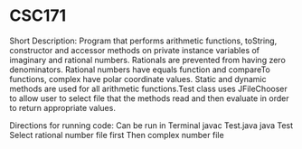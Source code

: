 # CSC171
Short Description:
Program that performs arithmetic functions, toString, constructor and accessor methods on private instance variables of imaginary and rational numbers. Rationals are prevented from having zero denominators. Rational numbers have equals function and compareTo functions, complex have polar coordinate values. Static and dynamic methods are used for all arithmetic functions.Test class uses JFileChooser to allow user to select file that the methods read and then evaluate in order to return appropriate values.

Directions for running code:
Can be run in Terminal javac Test.java
java Test
Select rational number file first
Then complex number file
